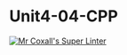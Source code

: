 # Unit4-04-CPP
[![Mr Coxall's Super Linter](https://github.com/ICS3U-Programming-Patrice-P/Unit4-04-CPP/workflows/Mr%20Coxall's%20Super%20Linter/badge.svg)](https://github.com/ICS3U-Programming-Patrice-P/Unit4-04-CPP/actions/)
